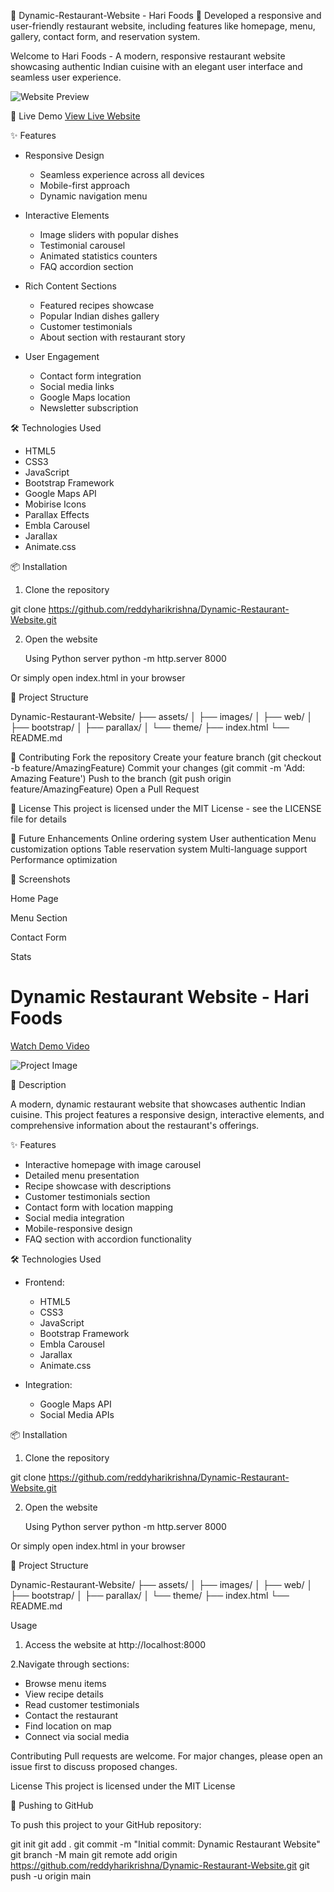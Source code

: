 🌟 Dynamic-Restaurant-Website - Hari Foods 🌟
Developed a responsive and user-friendly restaurant website, including features like homepage,  menu, gallery, contact form, and reservation system.

Welcome to Hari Foods - A modern, responsive restaurant website showcasing authentic Indian cuisine with an elegant user interface and seamless user experience.

![Website Preview](assets/images/15.jpg)

🌟 Live Demo
[View Live Website](https://reddyharikrishna.github.io/Dynamic-Restaurant-Website/)

 ✨ Features

- Responsive Design
  - Seamless experience across all devices
  - Mobile-first approach
  - Dynamic navigation menu

- Interactive Elements
  - Image sliders with popular dishes
  - Testimonial carousel
  - Animated statistics counters
  - FAQ accordion section

- Rich Content Sections
  - Featured recipes showcase
  - Popular Indian dishes gallery
  - Customer testimonials
  - About section with restaurant story

- User Engagement
  - Contact form integration
  - Social media links
  - Google Maps location
  - Newsletter subscription

🛠 Technologies Used

- HTML5
- CSS3
- JavaScript
- Bootstrap Framework
- Google Maps API
- Mobirise Icons
- Parallax Effects
- Embla Carousel
- Jarallax
- Animate.css

📦 Installation

1. Clone the repository

git clone https://github.com/reddyharikrishna/Dynamic-Restaurant-Website.git

2. Open the website

   Using Python server
python -m http.server 8000

Or simply open index.html in your browser


📁 Project Structure

Dynamic-Restaurant-Website/
├── assets/
│   ├── images/
│   ├── web/
│   ├── bootstrap/
│   ├── parallax/
│   └── theme/
├── index.html
└── README.md

🤝 Contributing
Fork the repository
Create your feature branch (git checkout -b feature/AmazingFeature)
Commit your changes (git commit -m 'Add: Amazing Feature')
Push to the branch (git push origin feature/AmazingFeature)
Open a Pull Request

📄 License
This project is licensed under the MIT License - see the LICENSE file for details

🎯 Future Enhancements
Online ordering system
User authentication
Menu customization options
Table reservation system
Multi-language support
Performance optimization


📸 Screenshots

Home Page

Menu Section

Contact Form

Stats






















# Dynamic Restaurant Website - Hari Foods

[Watch Demo Video](add-your-demo-video-url)

![Project Image](assets/images/15.jpg)

🌟 Description

A modern, dynamic restaurant website that showcases authentic Indian cuisine. This project features a responsive design, interactive elements, and comprehensive information about the restaurant's offerings.

 ✨ Features

- Interactive homepage with image carousel
- Detailed menu presentation
- Recipe showcase with descriptions
- Customer testimonials section
- Contact form with location mapping
- Social media integration
- Mobile-responsive design
- FAQ section with accordion functionality

 🛠 Technologies Used

- Frontend:
  - HTML5
  - CSS3
  - JavaScript
  - Bootstrap Framework
  - Embla Carousel
  - Jarallax
  - Animate.css

- Integration:
  - Google Maps API
  - Social Media APIs

📦 Installation

1. Clone the repository

git clone https://github.com/reddyharikrishna/Dynamic-Restaurant-Website.git

2. Open the website

   Using Python server
python -m http.server 8000

Or simply open index.html in your browser

📁 Project Structure


Dynamic-Restaurant-Website/
├── assets/
│   ├── images/
│   ├── web/
│   ├── bootstrap/
│   ├── parallax/
│   └── theme/
├── index.html
└── README.md

Usage
1. Access the website at http://localhost:8000

2.Navigate through sections:
   - Browse menu items
   - View recipe details
   - Read customer testimonials
   - Contact the restaurant
   - Find location on map
   - Connect via social media

Contributing
Pull requests are welcome. For major changes, please open an issue first to discuss proposed changes.

License
This project is licensed under the MIT License





🚀 Pushing to GitHub

To push this project to your GitHub repository:


git init
git add .
git commit -m "Initial commit: Dynamic Restaurant Website"
git branch -M main
git remote add origin https://github.com/reddyharikrishna/Dynamic-Restaurant-Website.git
git push -u origin main


